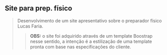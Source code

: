 <h2> Site para prep. físico </h2>
<blockquote>Desenvolvimento de um site apresentativo sobre o preparador físico Lucas Faria. 
<blockquote><b>OBS:</b> o site foi adquirido através de um template Boostrap nesse sentido, a intenção é a estilização de uma template pronta com base nas especificações do cliente.


